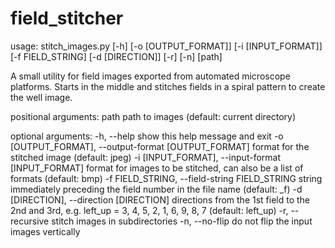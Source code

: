 # field_stitcher

usage: stitch_images.py [-h] [-o [OUTPUT_FORMAT]] [-i [INPUT_FORMAT]]
                        [-f FIELD_STRING] [-d [DIRECTION]] [-r] [-n]
                        [path]

A small utility for field images exported from automated microscope platforms. Starts in the middle and stitches fields in a spiral pattern to create the well image.


positional arguments:
  path                  path to images  (default: current directory)

optional arguments:
  -h, --help            show this help message and exit
  -o [OUTPUT_FORMAT], --output-format [OUTPUT_FORMAT]
                        format for the stitched image (default: jpeg)
  -i [INPUT_FORMAT], --input-format [INPUT_FORMAT]
                        format for images to be stitched, can also be a list of formats (default: bmp)
  -f FIELD_STRING, --field-string FIELD_STRING
                        string immediately preceding the field number in the file name (default: _f)
  -d [DIRECTION], --direction [DIRECTION]
                        directions from the 1st field to the 2nd and 3rd, e.g. left_up =
                        3, 4, 5, 
                        2, 1, 6, 
                        9, 8, 7 (default: left_up)
  -r, --recursive       stitch images in subdirectories
  -n, --no-flip         do not flip the input images vertically

